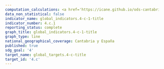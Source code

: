 ```yaml
---
computation_calculations: <a href='https://icane.github.io/ods-cantabria/assets/pdf/4.c.1.1.pdf' target='_blank'>Proporción del profesorado de educación preescolar que ha recibido al menos la mínima formación docente exigida para impartir enseñanza a ese nivel educativo</a><br><a href='https://icane.github.io/ods-cantabria/assets/pdf/4.c.1.2.pdf' target='_blank'>Proporción del profesorado de educación primaria que ha recibido al menos la mínima formación docente exigida para impartir enseñanza a ese nivel educativo</a><br><a href='https://icane.github.io/ods-cantabria/assets/pdf/4.c.1.3.pdf' target='_blank'>Proporción del profesorado de educación secundaria inferior que ha recibido al menos la mínima formación docente exigida para impartir enseñanza a ese nivel educativo</a><br><a href='https://icane.github.io/ods-cantabria/assets/pdf/4.c.1.4.pdf' target='_blank'>Proporción del profesorado de educación secundaria superior que ha recibido al menos la mínima formación docente exigida para impartir enseñanza a ese nivel educativo</a>
data_non_statistical: false
indicator_name: global_indicators.4-c-1-title
indicator_number: 4.c.1
reporting_status: complete
graph_title: global_indicators.4-c-1-title
graph_type: line
national_geographical_coverage: Cantabria y España
published: true
sdg_goal: '4'
target_name: global_targets.4-c-title
target_id: '4.c'
---
```

